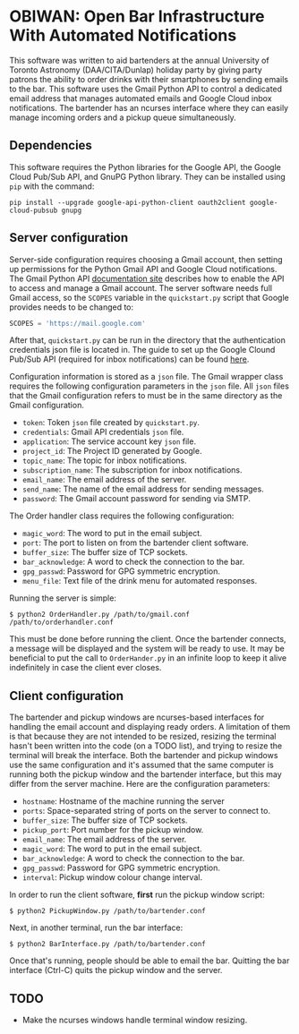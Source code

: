 # OBIWAN: Open Bar Infrastructure With Automated Notifications

This software was written to aid bartenders at the annual University of Toronto
Astronomy (DAA/CITA/Dunlap) holiday party by giving party patrons the ability to
order drinks with their smartphones by sending emails to the bar. This software
uses the Gmail Python API to control a dedicated email address that manages
automated emails and Google Cloud inbox notifications. The bartender has an
ncurses interface where they can easily manage incoming orders and a pickup
queue simultaneously.

## Dependencies

This software requires the Python libraries for the Google API, the Google Cloud
Pub/Sub API, and GnuPG Python library. They can be installed using `pip` with
the command:

```
pip install --upgrade google-api-python-client oauth2client google-cloud-pubsub gnupg
```

## Server configuration

Server-side configuration requires choosing a Gmail account, then setting up
permissions for the Python Gmail API and Google Cloud notifications. The Gmail
Python API [documentation
site](https://developers.google.com/gmail/api/quickstart/python) describes how
to enable the API to access and manage a Gmail account. The server software
needs full Gmail access, so the `SCOPES` variable in the `quickstart.py` script
that Google provides needs to be changed to:

```python
SCOPES = 'https://mail.google.com'
```

After that, `quickstart.py` can be run in the directory that the authentication
credentials json file is located in. The guide to set up the Google Clound
Pub/Sub API (required for inbox notifications) can be found 
[here](https://cloud.google.com/pubsub/docs/quickstart-console).

Configuration information is stored as a `json` file. The Gmail wrapper class
requires the following configuration parameters in the `json` file. All `json`
files that the Gmail configuration refers to must be in the same directory as
the Gmail configuration.

* `token`: Token `json` file created by `quickstart.py`.
* `credentials`: Gmail API credentials `json` file.
* `application`: The service account key `json` file.
* `project_id`: The Project ID generated by Google.
* `topic_name`: The topic for inbox notifications.
* `subscription_name`: The subscription for inbox notifications.
* `email_name`: The email address of the server.
* `send_name`: The name of the email address for sending messages.
* `password`: The Gmail account password for sending via SMTP.

The Order handler class requires the following configuration:

* `magic_word`: The word to put in the email subject.
* `port`: The port to listen on from the bartender client software.
* `buffer_size`: The buffer size of TCP sockets.
* `bar_acknowledge`: A word to check the connection to the bar.
* `gpg_passwd`: Password for GPG symmetric encryption.
* `menu_file`: Text file of the drink menu for automated responses.

Running the server is simple:

    $ python2 OrderHandler.py /path/to/gmail.conf /path/to/orderhandler.conf

This must be done before running the client. Once the bartender connects, a
message will be displayed and the system will be ready to use. It may be
beneficial to put the call to `OrderHander.py` in an infinite loop to keep it
alive indefinitely in case the client ever closes.

## Client configuration

The bartender and pickup windows are ncurses-based interfaces for handling the
email account and displaying ready orders. A limitation of them is that because
they are not intended to be resized, resizing the terminal hasn't been written
into the code (on a TODO list), and trying to resize the terminal will break the
interface. Both the bartender and pickup windows use the same configuration and
it's assumed that the same computer is running both the pickup window and the
bartender interface, but this may differ from the server machine. Here are the
configuration parameters:

* `hostname`: Hostname of the machine running the server
* `ports`: Space-separated string of ports on the server to connect to.
* `buffer_size`: The buffer size of TCP sockets.
* `pickup_port`: Port number for the pickup window.
* `email_name`: The email address of the server.
* `magic_word`: The word to put in the email subject.
* `bar_acknowledge`: A word to check the connection to the bar.
* `gpg_passwd`: Password for GPG symmetric encryption.
* `interval`: Pickup window colour change interval.

In order to run the client software, **first** run the pickup window script:

    $ python2 PickupWindow.py /path/to/bartender.conf

Next, in another terminal, run the bar interface:

    $ python2 BarInterface.py /path/to/bartender.conf

Once that's running, people should be able to email the bar. Quitting the bar
interface (Ctrl-C) quits the pickup window and the server.

## TODO

* Make the ncurses windows handle terminal window resizing.
